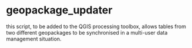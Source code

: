 # geopackage_updater
this script, to be added to the QGIS processing toolbox, allows tables from two different geopackages to be synchronised in a multi-user data management situation.
